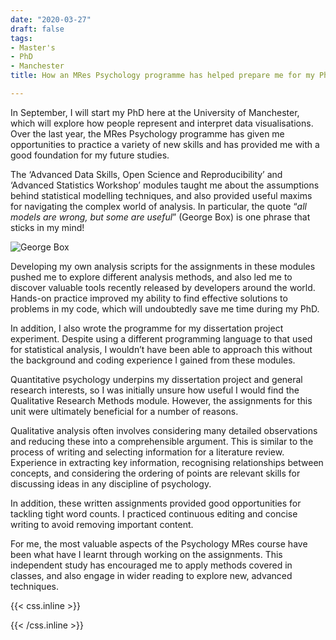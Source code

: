 ```yaml
---
date: "2020-03-27"
draft: false
tags:
- Master's
- PhD
- Manchester
title: How an MRes Psychology programme has helped prepare me for my PhD

---
```

In September, I will start my PhD here at the University of Manchester, which will explore how people represent and interpret data visualisations. Over the last year, the MRes Psychology programme has given me opportunities to practice a variety of new skills and has provided me with a good foundation for my future studies.

The ‘Advanced Data Skills, Open Science and Reproducibility’ and ‘Advanced Statistics Workshop’ modules taught me about the assumptions behind statistical modelling techniques, and also provided useful maxims for navigating the complex world of analysis. In particular, the quote “*all models are wrong, but some are useful*” (George Box) is one phrase that sticks in my mind! 

![George Box](/img/gbox.jpg)

Developing my own analysis scripts for the assignments in these modules pushed me to explore different analysis methods, and also led me to discover valuable tools recently released by developers around the world. Hands-on practice improved my ability to find effective solutions to problems in my code, which will undoubtedly save me time during my PhD.

In addition, I also wrote the programme for my dissertation project experiment. Despite using a different programming language to that used for statistical analysis, I wouldn’t have been able to approach this without the background and coding experience I gained from these modules.

Quantitative psychology underpins my dissertation project and general research interests, so I was initially unsure how useful I would find the Qualitative Research Methods module. However, the assignments for this unit were ultimately beneficial for a number of reasons. 

Qualitative analysis often involves considering many detailed observations and reducing these into a comprehensible argument. This is similar to the process of writing and selecting information for a literature review. Experience in extracting key information, recognising relationships between concepts, and considering the ordering of points are relevant skills for discussing ideas in any discipline of psychology.

In addition, these written assignments provided good opportunities for tackling tight word counts. I practiced continuous editing and concise writing to avoid removing important content.

For me, the most valuable aspects of the Psychology MRes course have been what have I learnt through working on the assignments. This independent study has encouraged me to apply methods covered in classes, and also engage in wider reading to explore new, advanced techniques.

{{< css.inline >}}
<style>
.canon { background: white; width: 100%; height: auto;}
</style>
{{< /css.inline >}}
